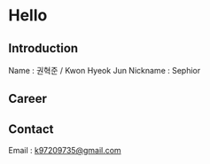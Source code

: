 # Hello

## Introduction
  Name     : 권혁준 / Kwon Hyeok Jun
  Nickname : Sephior

## Career


## Contact
  Email : k97209735@gmail.com


<!--
**Sephior/Sephior** is a ✨ _special_ ✨ repository because its `README.md` (this file) appears on your GitHub profile.

Here are some ideas to get you started:

- 🔭 I’m currently working on ...
- 🌱 I’m currently learning ...
- 👯 I’m looking to collaborate on ...
- 🤔 I’m looking for help with ...
- 💬 Ask me about ...
- 📫 How to reach me: ...
- 😄 Pronouns: ...
- ⚡ Fun fact: ...
-->
